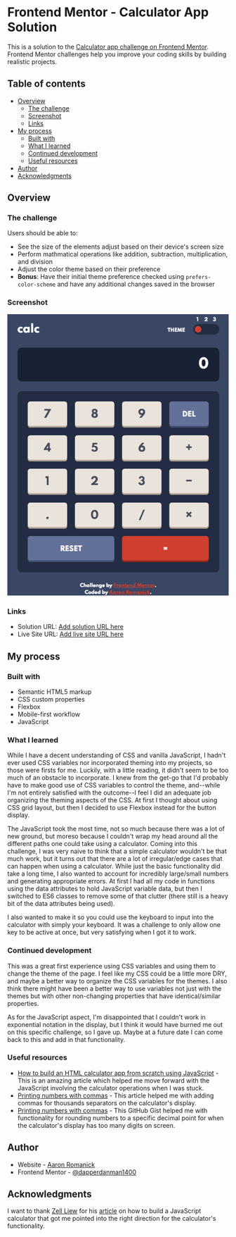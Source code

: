 # Frontend Mentor - Calculator App Solution

This is a solution to the [Calculator app challenge on Frontend Mentor](https://www.frontendmentor.io/challenges/calculator-app-9lteq5N29). Frontend Mentor challenges help you improve your coding skills by building realistic projects. 

## Table of contents

- [Overview](#overview)
  - [The challenge](#the-challenge)
  - [Screenshot](#screenshot)
  - [Links](#links)
- [My process](#my-process)
  - [Built with](#built-with)
  - [What I learned](#what-i-learned)
  - [Continued development](#continued-development)
  - [Useful resources](#useful-resources)
- [Author](#author)
- [Acknowledgments](#acknowledgments)

## <a name="overview"></a>Overview

### <a name="the-challenge"></a>The challenge

Users should be able to:

- See the size of the elements adjust based on their device's screen size
- Perform mathmatical operations like addition, subtraction, multiplication, and division
- Adjust the color theme based on their preference
- **Bonus**: Have their initial theme preference checked using `prefers-color-scheme` and have any additional changes saved in the browser

### <a name="screenshot"></a>Screenshot

![Calculator App (Default Theme)](./images/screenshot.png)

### <a name="links"></a>Links

- Solution URL: [Add solution URL here](https://your-solution-url.com)
- Live Site URL: [Add live site URL here](https://your-live-site-url.com)

## <a name="my-process"></a>My process

### <a name="built-with"></a>Built with

- Semantic HTML5 markup
- CSS custom properties
- Flexbox
- Mobile-first workflow
- JavaScript

### <a name="what-i-learned"></a>What I learned

While I have a decent understanding of CSS and vanilla JavaScript, I hadn't ever used CSS variables nor incorporated theming into my projects, so those were firsts for me. Luckily, with a little reading, it didn't seem to be too much of an obstacle to incorporate. I knew from the get-go that I'd probably have to make good use of CSS variables to control the theme, and--while I'm not entirely satisfied with the outcome--I feel I did an adequate job organizing the theming aspects of the CSS. At first I thought about using CSS grid layout, but then I decided to use Flexbox instead for the button display.

The JavaScript took the most time, not so much because there was a lot of new ground, but moreso because I couldn't wrap my head around all the different paths one could take using a calculator. Coming into this challenge, I was very naive to think that a simple calculator wouldn't be that much work, but it turns out that there are a lot of irregular/edge cases that can happen when using a calculator. While just the basic functionality did take a long time, I also wanted to account for incredibly large/small numbers and generating appropriate errors. At first I had all my code in functions using the data attributes to hold JavaScript variable data, but then I switched to ES6 classes to remove some of that clutter (there still is a heavy bit of the data attributes being used).

I also wanted to make it so you could use the keyboard to input into the calculator with simply your keyboard. It was a challenge to only allow one key to be active at once, but very satisfying when I got it to work.

### <a name="continued-development"></a>Continued development

This was a great first experience using CSS variables and using them to change the theme of the page. I feel like my CSS could be a little more DRY, and maybe a better way to organize the CSS variables for the themes. I also think there might have been a better way to use variables not just with the themes but with other non-changing properties that have identical/similar properties.

As for the JavaScript aspect, I'm disappointed that I couldn't work in exponential notation in the display, but I think it would have burned me out on this specific challenge, so I gave up. Maybe at a future date I can come back to this and add in that functionality.

### <a name="useful-resources"></a>Useful resources

- [How to build an HTML calculator app from scratch using JavaScript](https://www.freecodecamp.org/news/how-to-build-an-html-calculator-app-from-scratch-using-javascript-4454b8714b98/) - This is an amazing article which helped me move forward with the JavaScript involving the calculator operations when I was stuck.
- [Printing numbers with commas](https://stackoverflow.com/questions/2901102/how-to-print-a-number-with-commas-as-thousands-separators-in-javascript?rq=1) - This article helped me with adding commas for thousands separators on the calculator's display.
- [Printing numbers with commas](https://gist.github.com/djD-REK/068cba3d430cf7abfddfd32a5d7903c3) - This GitHub Gist helped me with functionality for rounding numbers to a specific decimal point for when the calculator's display has too many digits on screen.

## <a name="author"></a>Author

- Website - [Aaron Romanick](https://www.aaronromanick.com)
- Frontend Mentor - [@dapperdanman1400](https://www.frontendmentor.io/profile/dapperdanman1400)

## <a name="acknowledgments"></a>Acknowledgments

I want to thank [Zell Liew](https://zellwk.com/) for his [article](https://www.freecodecamp.org/news/how-to-build-an-html-calculator-app-from-scratch-using-javascript-4454b8714b98/) on how to build a JavaScript calculator that got me pointed into the right direction for the calculator's functionality.
